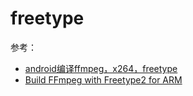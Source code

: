 # freetype
参考：  
* [android编译ffmpeg，x264，freetype](https://blog.csdn.net/libin534226097/article/details/79839201)
* [Build FFmpeg with Freetype2 for ARM](https://stackoverflow.com/questions/23650885/build-ffmpeg-with-freetype2-for-arm)

